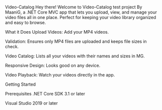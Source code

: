Video-Catalog
Hey there! Welcome to Video-Catalog test project By MaaniG, a .NET Core MVC app that lets you upload, view, and manage your video files all in one place. Perfect for keeping your video library organized and easy to browse.

What it Does
Upload Videos: Add your MP4 videos.

Validation: Ensures only MP4 files are uploaded and keeps file sizes in check.

Video Catalog: Lists all your videos with their names and sizes in MG.

Responsive Design: Looks good on any device.

Video Playback: Watch your videos directly in the app.

Getting Started

Prerequisites
.NET Core SDK 3.1 or later

Visual Studio 2019 or later
